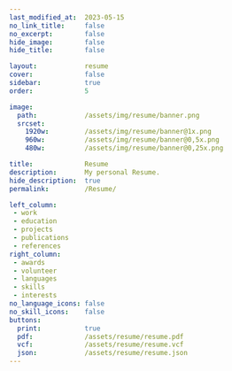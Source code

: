 ```yaml
---
last_modified_at:  2023-05-15
no_link_title:     false
no_excerpt:        false
hide_image:        false
hide_title:        false

layout:            resume
cover:             false
sidebar:           true
order:             5

image:
  path:            /assets/img/resume/banner.png
  srcset:
    1920w:         /assets/img/resume/banner@1x.png
    960w:          /assets/img/resume/banner@0,5x.png
    480w:          /assets/img/resume/banner@0,25x.png

title:             Resume
description:       My personal Resume.
hide_description:  true
permalink:         /Resume/

left_column:
 - work
 - education
 - projects
 - publications
 - references
right_column:
 - awards
 - volunteer
 - languages
 - skills
 - interests
no_language_icons: false
no_skill_icons:    false
buttons:
  print:           true
  pdf:             /assets/resume/resume.pdf
  vcf:             /assets/resume/resume.vcf
  json:            /assets/resume/resume.json
---
```

